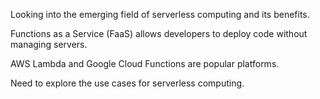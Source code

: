 Looking into the emerging field of serverless computing and its benefits.

Functions as a Service (FaaS) allows developers to deploy code without managing servers.

AWS Lambda and Google Cloud Functions are popular platforms.

Need to explore the use cases for serverless computing.